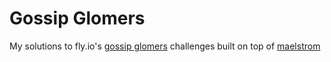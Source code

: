 # Gossip Glomers

My solutions to fly.io's [gossip glomers](https://fly.io/dist-sys/) challenges built on top of [maelstrom](https://github.com/jepsen-io/maelstrom)
